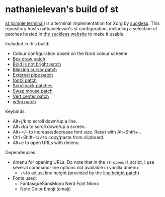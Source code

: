 # nathanielevan's build of st

[st (simple terminal)](https://st.suckless.org) is a terminal implementation for Xorg by [suckless](https://suckless.org). This repository hosts nathanielevan's st configuration, including a selection of patches hosted in [the suckless website](https://st.suckless.org/patches/) to make it usable.

Included in this build:
- Colour configuration based on the Nord colour scheme
- [Box draw patch](https://st.suckless.org/patches/boxdraw/)
- [Bold is not bright patch](https://st.suckless.org/patches/bold-is-not-bright/)
- [Blinking cursor patch](https://st.suckless.org/patches/blinking_cursor/)
- [External pipe patch](https://st.suckless.org/patches/externalpipe/)
- [font2 patch](https://st.suckless.org/patches/font2/)
- [Scrollback patches](https://st.suckless.org/patches/scrollback/)
- [Swap mouse patch](https://st.suckless.org/patches/swapmouse/)
- [Vert center patch](https://st.suckless.org/patches/vertcenter/)
- [w3m patch](https://st.suckless.org/patches/w3m/)

Keybinds:
- Alt+j/k to scroll down/up a line.
- Alt+d/u to scroll down/up a screen.
- Alt+=/- to increase/decrease font size. Reset with Alt+Shift+-.
- Ctrl+Shift+c/v to copy/paste from clipboard.
- Alt+e to open URLs with dmenu.

Dependencies:
- dmenu for opening URLs. Do note that in the `st-openurl` script, I use several command-line options not available in vanilla dmenu:
  * `-h` to adjust line height (provided by the [line height patch](https://tools.suckless.org/dmenu/patches/line-height/))
- Fonts used:
  * FantasqueSansMono Nerd Font Mono
  * Noto Color Emoji (emoji)
